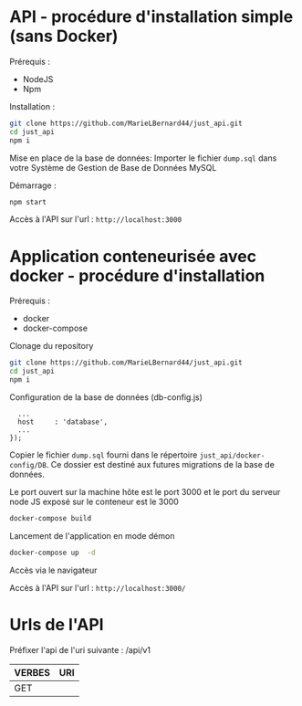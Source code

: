# API - procédure d'installation simple (sans Docker)

Prérequis :
- NodeJS
- Npm

Installation :

```bash
git clone https://github.com/MarieLBernard44/just_api.git
cd just_api
npm i
```
Mise en place de la base de données:
Importer le fichier ```dump.sql``` dans votre Système de Gestion de Base de Données MySQL

Démarrage :

```bash
npm start
```

Accès à l'API sur l'url : `http://localhost:3000`


# Application conteneurisée avec docker - procédure d'installation

Prérequis :
- docker 
- docker-compose

Clonage du repository 

```bash
git clone https://github.com/MarieLBernard44/just_api.git
cd just_api
npm i
```
Configuration de la base de données (db-config.js)
``` const db  = mysql.createPool({
  ...
  host     : 'database',
  ...
});
```
Copier le fichier ```dump.sql``` fourni dans le répertoire ```just_api/docker-config/DB```.
Ce dossier est destiné aux futures migrations de la base de données.

Le port ouvert sur la machine hôte est le port 3000 et le port du serveur node JS exposé sur le conteneur est le 3000 

```bash
docker-compose build 
```

Lancement de l'application en mode démon 

```bash
docker-compose up  -d 
```

Accès via le navigateur

Accès à l'API sur l'url : ``` http://localhost:3000/ ```

# Urls de l'API

Préfixer l'api de l'uri suivante : /api/v1

| VERBES | URI        | 
|--------|------------|
| GET    |    


